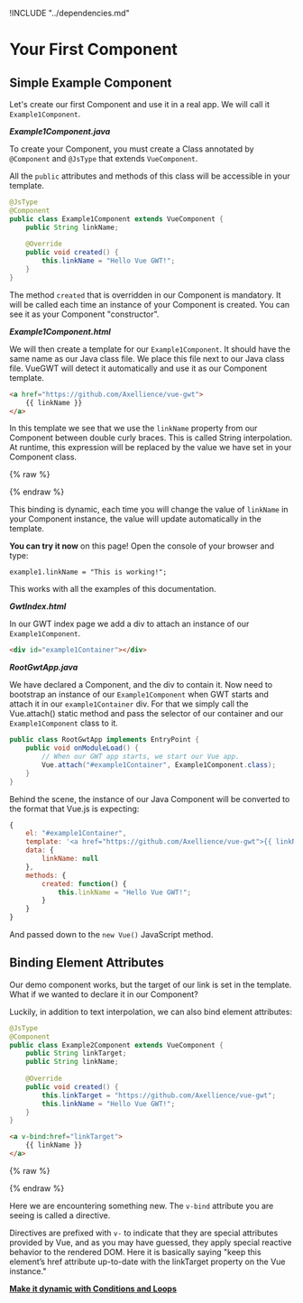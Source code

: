 !INCLUDE "../dependencies.md"

# Your First Component

## Simple Example Component

Let's create our first Component and use it in a real app.
We will call it `Example1Component`.

***Example1Component.java***

To create your Component, you must create a Class annotated by `@Component` and `@JsType` that extends `VueComponent`.

All the `public` attributes and methods of this class will be accessible in your template.

```java
@JsType
@Component
public class Example1Component extends VueComponent {
    public String linkName;
    
    @Override
    public void created() {
        this.linkName = "Hello Vue GWT!";
    }
}
```

The method `created` that is overridden in our Component is mandatory.
It will be called each time an instance of your Component is created.
You can see it as your Component "constructor".

***Example1Component.html***

We will then create a template for our `Example1Component`.
It should have the same name as our Java class file.
We place this file next to our Java class file.
VueGWT will detect it automatically and use it as our Component template.

```html
<a href="https://github.com/Axellience/vue-gwt">
    {{ linkName }}
</a>
```

In this template we see that we use the `linkName` property from our Component between double curly braces.
This is called String interpolation.
At runtime, this expression will be replaced by the value we have set in your Component class.

{% raw %}
<p class="example-container" data-name="Live Example 1">
    <span id="example1"></span>
</p>
{% endraw %}

This binding is dynamic, each time you will change the value of `linkName` in your Component instance, the value will update automatically in the template.

**You can try it now** on this page! Open the console of your browser and type:
```
example1.linkName = "This is working!";
```
This works with all the examples of this documentation.

***GwtIndex.html***

In our GWT index page we add a div to attach an instance of our `Example1Component`.

```html
<div id="example1Container"></div>
```

***RootGwtApp.java***

We have declared a Component, and the div to contain it.
Now need to bootstrap an instance of our `Example1Component` when GWT starts and attach it in our `example1Container` div.
For that we simply call the Vue.attach() static method and pass the selector of our container and our `Example1Component` class to it.

```java
public class RootGwtApp implements EntryPoint {
    public void onModuleLoad() {
        // When our GWT app starts, we start our Vue app.
        Vue.attach("#example1Container", Example1Component.class);
    }
}
```

Behind the scene, the instance of our Java Component will be converted to the format that Vue.js is expecting:
```javascript
{
    el: "#example1Container",
    template: '<a href="https://github.com/Axellience/vue-gwt">{{ linkName }}</a>',
    data: {
        linkName: null
    },
    methods: {
        created: function() {
            this.linkName = "Hello Vue GWT!";
        }
    }
}
```

And passed down to the `new Vue()` JavaScript method.

## Binding Element Attributes

Our demo component works, but the target of our link is set in the template.
What if we wanted to declare it in our Component?

Luckily, in addition to text interpolation, we can also bind element attributes:

```java
@JsType
@Component
public class Example2Component extends VueComponent {
    public String linkTarget;
    public String linkName;
    
    @Override
    public void created() {
        this.linkTarget = "https://github.com/Axellience/vue-gwt";
        this.linkName = "Hello Vue GWT!";
    }
}
```

```html
<a v-bind:href="linkTarget">
    {{ linkName }}
</a>
```

{% raw %}
<p class="example-container" data-name="Live Example 2">
    <span id="example2"></span>
</p>
{% endraw %}

Here we are encountering something new.
The `v-bind` attribute you are seeing is called a directive.

Directives are prefixed with `v-` to indicate that they are special attributes provided by Vue, and as you may have guessed, they apply special reactive behavior to the rendered DOM.
Here it is basically saying "keep this element’s href attribute up-to-date with the linkTarget property on the Vue instance."

**[Make it dynamic with Conditions and Loops](./conditional-and-loops.md)**